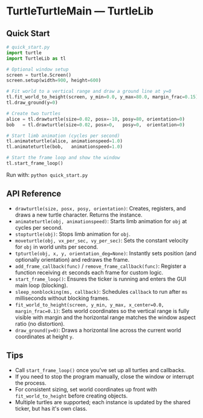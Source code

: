 # TurtleTurtleMain — TurtleLib

## Quick Start

```python
# quick_start.py
import turtle
import TurtleLib as tl

# Optional window setup
screen = turtle.Screen()
screen.setup(width=900, height=600)

# Fit world to a vertical range and draw a ground line at y=0
tl.fit_world_to_height(screen, y_min=0.0, y_max=80.0, margin_frac=0.15)
tl.draw_ground(y=0)

# Create two turtles
alice = tl.drawturtle(size=0.02, posx=-10, posy=80, orientation=0)
bob   = tl.drawturtle(size=0.02, posx=0,   posy=0,  orientation=0)

# Start limb animation (cycles per second)
tl.animateturtle(alice, animationspeed=1.0)
tl.animateturtle(bob,   animationspeed=1.0)

# Start the frame loop and show the window
tl.start_frame_loop()
```

Run with: `python quick_start.py`


## API Reference

- `drawturtle(size, posx, posy, orientation)`: Creates, registers, and draws a new turtle character. Returns the instance.
- `animateturtle(obj, animationspeed)`: Starts limb animation for `obj` at cycles per second.
- `stopturtle(obj)`: Stops limb animation for `obj`.
- `moveturtle(obj, vx_per_sec, vy_per_sec)`: Sets the constant velocity for `obj` in world units per second.
- `tpturtle(obj, x, y, orientation_deg=None)`: Instantly sets position (and optionally orientation) and redraws the frame.
- `add_frame_callback(func)` / `remove_frame_callback(func)`: Register a function receiving `dt` seconds each frame for custom logic.
- `start_frame_loop()`: Ensures the ticker is running and enters the GUI main loop (blocking).
- `sleep_nonblocking(ms, callback)`: Schedules `callback` to run after `ms` milliseconds without blocking frames.
- `fit_world_to_height(screen, y_min, y_max, x_center=0.0, margin_frac=0.1)`: Sets world coordinates so the vertical range is fully visible with margin and the horizontal range matches the window aspect ratio (no distortion).
- `draw_ground(y=0)`: Draws a horizontal line across the current world coordinates at height `y`.

## Tips

- Call `start_frame_loop()` once you’ve set up all turtles and callbacks.
- If you need to stop the program manually, close the window or interrupt the process.
- For consistent sizing, set world coordinates up front with `fit_world_to_height` before creating objects.
- Multiple turtles are supported; each instance is updated by the shared ticker, but has it's own class.

